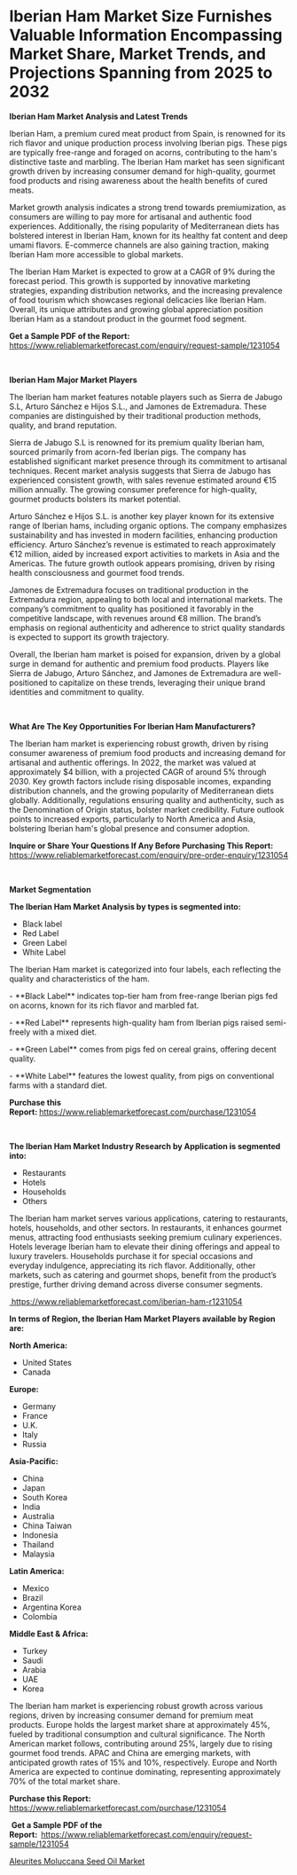 <p><h1>Iberian Ham Market Size Furnishes Valuable Information Encompassing Market Share, Market Trends, and Projections Spanning from 2025 to 2032</h1></p><p><strong>Iberian Ham Market Analysis and Latest Trends</strong></p>
<p><p>Iberian Ham, a premium cured meat product from Spain, is renowned for its rich flavor and unique production process involving Iberian pigs. These pigs are typically free-range and foraged on acorns, contributing to the ham's distinctive taste and marbling. The Iberian Ham market has seen significant growth driven by increasing consumer demand for high-quality, gourmet food products and rising awareness about the health benefits of cured meats.</p><p>Market growth analysis indicates a strong trend towards premiumization, as consumers are willing to pay more for artisanal and authentic food experiences. Additionally, the rising popularity of Mediterranean diets has bolstered interest in Iberian Ham, known for its healthy fat content and deep umami flavors. E-commerce channels are also gaining traction, making Iberian Ham more accessible to global markets.</p><p>The Iberian Ham Market is expected to grow at a CAGR of 9% during the forecast period. This growth is supported by innovative marketing strategies, expanding distribution networks, and the increasing prevalence of food tourism which showcases regional delicacies like Iberian Ham. Overall, its unique attributes and growing global appreciation position Iberian Ham as a standout product in the gourmet food segment.</p></p>
<p><strong>Get a Sample PDF of the Report:&nbsp;</strong> <a href="https://www.reliablemarketforecast.com/enquiry/request-sample/1231054?utm_campaign=1899&utm_medium=2&utm_source=Github&utm_content=ia&utm_term=14022025&utm_id=iberian-ham">https://www.reliablemarketforecast.com/enquiry/request-sample/1231054</a></p>
<p>&nbsp;</p>
<p><strong>Iberian Ham Major Market Players</strong></p>
<p><p>The Iberian ham market features notable players such as Sierra de Jabugo S.L, Arturo Sánchez e Hijos S.L., and Jamones de Extremadura. These companies are distinguished by their traditional production methods, quality, and brand reputation.</p><p>Sierra de Jabugo S.L is renowned for its premium quality Iberian ham, sourced primarily from acorn-fed Iberian pigs. The company has established significant market presence through its commitment to artisanal techniques. Recent market analysis suggests that Sierra de Jabugo has experienced consistent growth, with sales revenue estimated around €15 million annually. The growing consumer preference for high-quality, gourmet products bolsters its market potential.</p><p>Arturo Sánchez e Hijos S.L. is another key player known for its extensive range of Iberian hams, including organic options. The company emphasizes sustainability and has invested in modern facilities, enhancing production efficiency. Arturo Sánchez’s revenue is estimated to reach approximately €12 million, aided by increased export activities to markets in Asia and the Americas. The future growth outlook appears promising, driven by rising health consciousness and gourmet food trends.</p><p>Jamones de Extremadura focuses on traditional production in the Extremadura region, appealing to both local and international markets. The company’s commitment to quality has positioned it favorably in the competitive landscape, with revenues around €8 million. The brand’s emphasis on regional authenticity and adherence to strict quality standards is expected to support its growth trajectory.</p><p>Overall, the Iberian ham market is poised for expansion, driven by a global surge in demand for authentic and premium food products. Players like Sierra de Jabugo, Arturo Sánchez, and Jamones de Extremadura are well-positioned to capitalize on these trends, leveraging their unique brand identities and commitment to quality.</p></p>
<p>&nbsp;</p>
<p><strong>What Are The Key Opportunities For Iberian Ham Manufacturers?</strong></p>
<p><p>The Iberian ham market is experiencing robust growth, driven by rising consumer awareness of premium food products and increasing demand for artisanal and authentic offerings. In 2022, the market was valued at approximately $4 billion, with a projected CAGR of around 5% through 2030. Key growth factors include rising disposable incomes, expanding distribution channels, and the growing popularity of Mediterranean diets globally. Additionally, regulations ensuring quality and authenticity, such as the Denomination of Origin status, bolster market credibility. Future outlook points to increased exports, particularly to North America and Asia, bolstering Iberian ham's global presence and consumer adoption.</p></p>
<p><strong>Inquire or Share Your Questions If Any Before Purchasing This Report:</strong> <a href="https://www.reliablemarketforecast.com/enquiry/pre-order-enquiry/1231054?utm_campaign=1899&utm_medium=2&utm_source=Github&utm_content=ia&utm_term=14022025&utm_id=iberian-ham">https://www.reliablemarketforecast.com/enquiry/pre-order-enquiry/1231054</a></p>
<p>&nbsp;</p>
<p><strong>Market Segmentation</strong></p>
<p><strong>The Iberian Ham Market Analysis by types is segmented into:</strong></p>
<p><ul><li>Black label</li><li>Red Label</li><li>Green Label</li><li>White Label</li></ul></p>
<p><p>The Iberian Ham market is categorized into four labels, each reflecting the quality and characteristics of the ham. </p><p>- **Black Label** indicates top-tier ham from free-range Iberian pigs fed on acorns, known for its rich flavor and marbled fat. </p><p>- **Red Label** represents high-quality ham from Iberian pigs raised semi-freely with a mixed diet. </p><p>- **Green Label** comes from pigs fed on cereal grains, offering decent quality. </p><p>- **White Label** features the lowest quality, from pigs on conventional farms with a standard diet.</p></p>
<p><strong>Purchase this Report:&nbsp;</strong><a href="https://www.reliablemarketforecast.com/purchase/1231054?utm_campaign=1899&utm_medium=2&utm_source=Github&utm_content=ia&utm_term=14022025&utm_id=iberian-ham">https://www.reliablemarketforecast.com/purchase/1231054</a></p>
<p>&nbsp;</p>
<p><strong>The Iberian Ham Market Industry Research by Application is segmented into:</strong></p>
<p><ul><li>Restaurants</li><li>Hotels</li><li>Households</li><li>Others</li></ul></p>
<p><p>The Iberian ham market serves various applications, catering to restaurants, hotels, households, and other sectors. In restaurants, it enhances gourmet menus, attracting food enthusiasts seeking premium culinary experiences. Hotels leverage Iberian ham to elevate their dining offerings and appeal to luxury travelers. Households purchase it for special occasions and everyday indulgence, appreciating its rich flavor. Additionally, other markets, such as catering and gourmet shops, benefit from the product’s prestige, further driving demand across diverse consumer segments.</p></p>
<p><a href="https://www.reliablemarketforecast.com/iberian-ham-r1231054?utm_campaign=1899&utm_medium=2&utm_source=Github&utm_content=ia&utm_term=14022025&utm_id=iberian-ham">&nbsp;https://www.reliablemarketforecast.com/iberian-ham-r1231054</a></p>
<p><strong>In terms of Region, the Iberian Ham Market Players available by Region are:</strong></p>
<p>
    <p> <strong> North America: </strong>
        <ul>
            <li>United States</li>
            <li>Canada</li>
        </ul>
        </p> 
    <p> <strong> Europe: </strong>
        <ul>
            <li>Germany</li>
            <li>France</li>
            <li>U.K.</li>
            <li>Italy</li>
            <li>Russia</li>
        </ul>
        </p> 
    <p> <strong> Asia-Pacific: </strong>
        <ul>
            <li>China</li>
            <li>Japan</li>
            <li>South Korea</li>
            <li>India</li>
            <li>Australia</li>
            <li>China Taiwan</li>
            <li>Indonesia</li>
            <li>Thailand</li>
            <li>Malaysia</li>
        </ul>
        </p> 
    <p> <strong> Latin America: </strong>
        <ul>
            <li>Mexico</li>
            <li>Brazil</li>
            <li>Argentina Korea</li>
            <li>Colombia</li>
        </ul>
        </p> 
    <p> <strong> Middle East & Africa: </strong>
        <ul>
            <li>Turkey</li>
            <li>Saudi</li>
            <li>Arabia</li>
            <li>UAE</li>
            <li>Korea</li>
        </ul>
    </p>
    </p>
<p><p>The Iberian ham market is experiencing robust growth across various regions, driven by increasing consumer demand for premium meat products. Europe holds the largest market share at approximately 45%, fueled by traditional consumption and cultural significance. The North American market follows, contributing around 25%, largely due to rising gourmet food trends. APAC and China are emerging markets, with anticipated growth rates of 15% and 10%, respectively. Europe and North America are expected to continue dominating, representing approximately 70% of the total market share.</p></p>
<p><strong>Purchase this Report: </strong><a href="https://www.reliablemarketforecast.com/purchase/1231054?utm_campaign=1899&utm_medium=2&utm_source=Github&utm_content=ia&utm_term=14022025&utm_id=iberian-ham">https://www.reliablemarketforecast.com/purchase/1231054</a></p>
<p>&nbsp;<strong>Get a Sample PDF of the Report:&nbsp;&nbsp;</strong><a href="https://www.reliablemarketforecast.com/enquiry/request-sample/1231054?utm_campaign=1899&utm_medium=2&utm_source=Github&utm_content=ia&utm_term=14022025&utm_id=iberian-ham">https://www.reliablemarketforecast.com/enquiry/request-sample/1231054</a></p>
<p><strong></strong></p>
<p><p><a href="https://github.com/YashRP12/Market-Research-Report-List-7/blob/main/aleurites-moluccana-seed-oil-market.md?utm_campaign=1899&utm_medium=2&utm_source=Github&utm_content=ia&utm_term=14022025&utm_id=iberian-ham">Aleurites Moluccana Seed Oil Market</a></p></p>